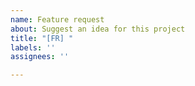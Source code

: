 ```yaml
---
name: Feature request
about: Suggest an idea for this project
title: "[FR] "
labels: ''
assignees: ''

---
```



